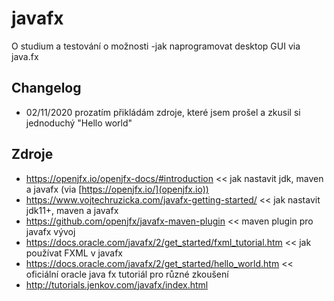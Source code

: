 # javafx
O studium a testování o možnosti -jak naprogramovat desktop GUI via java.fx

## Changelog
* 02/11/2020 prozatím přikládám zdroje, které jsem prošel a zkusil si jednoduchý "Hello world"

## Zdroje
* https://openjfx.io/openjfx-docs/#introduction << jak nastavit jdk, maven a javafx (via [https://openjfx.io/](openjfx.io))
* https://www.vojtechruzicka.com/javafx-getting-started/ << jak nastavit jdk11+, maven a javafx
* https://github.com/openjfx/javafx-maven-plugin << maven plugin pro javafx vývoj
* https://docs.oracle.com/javafx/2/get_started/fxml_tutorial.htm << jak používat FXML v javafx
* https://docs.oracle.com/javafx/2/get_started/hello_world.htm << oficiální oracle java fx tutoriál pro různé zkoušení
* http://tutorials.jenkov.com/javafx/index.html
